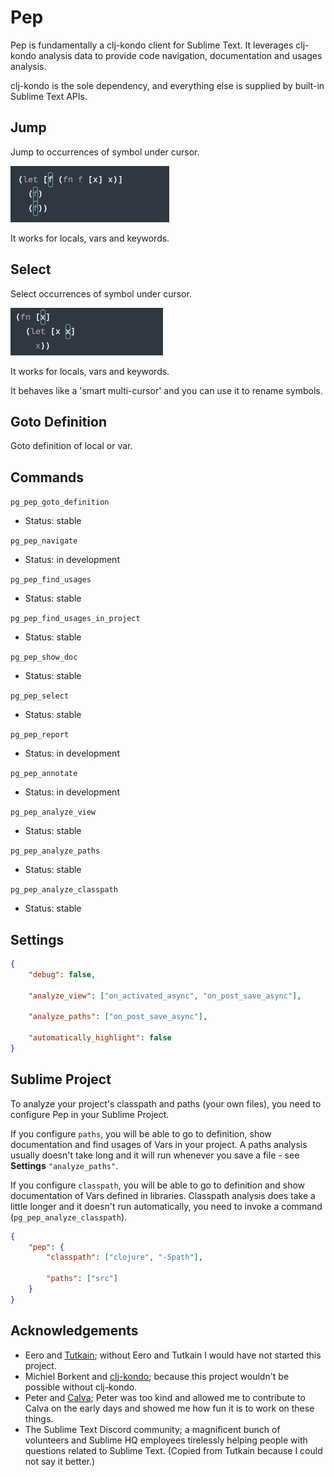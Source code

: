 # Pep

Pep is fundamentally a clj-kondo client for Sublime Text. It leverages clj-kondo analysis data to provide code navigation, documentation and usages analysis.

clj-kondo is the sole dependency, and everything else is supplied by built-in Sublime Text APIs.

## Jump

Jump to occurrences of symbol under cursor. 

![Pep Jump](docs/Jump.gif)

It works for locals, vars and keywords.

## Select

Select occurrences of symbol under cursor. 

![Pep Jump](docs/Select.gif)

It works for locals, vars and keywords.

It behaves like a 'smart multi-cursor' and you can use it to rename symbols.

## Goto Definition

Goto definition of local or var.

## Commands

`pg_pep_goto_definition`
- Status: stable

`pg_pep_navigate`
- Status: in development

`pg_pep_find_usages`
- Status: stable

`pg_pep_find_usages_in_project`
- Status: stable

`pg_pep_show_doc`
- Status: stable

`pg_pep_select`
- Status: stable

`pg_pep_report`
- Status: in development

`pg_pep_annotate`
- Status: in development

`pg_pep_analyze_view`
- Status: stable

`pg_pep_analyze_paths`
- Status: stable

`pg_pep_analyze_classpath`
- Status: stable

## Settings

```json
{
    "debug": false,

    "analyze_view": ["on_activated_async", "on_post_save_async"],

    "analyze_paths": ["on_post_save_async"],

    "automatically_highlight": false
}
```

## Sublime Project

To analyze your project's classpath and paths (your own files), you need to configure Pep in your Sublime Project.

If you configure `paths`, you will be able to go to definition, show documentation and find usages of Vars in your project.
A paths analysis usually doesn't take long and it will run whenever you save a file - see **Settings** `"analyze_paths"`.

If you configure `classpath`, you will be able to go to definition and show documentation of Vars defined in libraries.
Classpath analysis does take a little longer and it doesn't run automatically, you need to invoke a command (`pg_pep_analyze_classpath`).

```json
{
    "pep": {
        "classpath": ["clojure", "-Spath"],
        
        "paths": ["src"]
    }
}
```


## Acknowledgements

- Eero and [Tutkain](https://github.com/eerohele/Tutkain); without Eero and Tutkain I would have not started this project.
- Michiel Borkent and [clj-kondo](https://github.com/clj-kondo/clj-kondo); because this project wouldn't be possible without clj-kondo.
- Peter and [Calva](https://calva.io/); Peter was too kind and allowed me to contribute to Calva on the early days and showed me how fun it is to work on these things.
- The Sublime Text Discord community; a magnificent bunch of volunteers and Sublime HQ employees tirelessly helping people with questions related to Sublime Text. (Copied from Tutkain because I could not say it better.)
